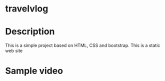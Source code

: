 # travelvlog
# Description
This is a simple project based on HTML, CSS and bootstrap. This is a static web site
# Sample video
